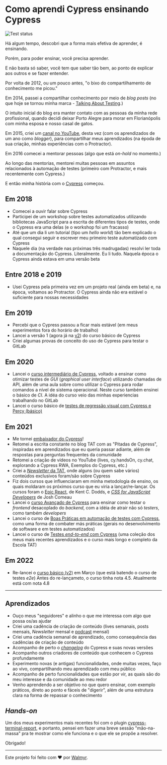 # Como aprendi Cypress ensinando Cypress

![Test status](https://github.com/wlsf82/como-aprendi-cypress-ensinando-cypress/actions/workflows/ci.yml/badge.svg)

Há algum tempo, descobri que a forma mais efetiva de aprender, é ensinando.

Porém, para poder ensinar, você precisa aprender.

E não basta só saber, você tem que saber tão bem, ao ponto de explicar aos outros e se fazer entender.

Por volta de 2012, ou um pouco antes, "o bixo do compartilhamento de conhecimento me picou."

Em 2014, passei a compartilhar conhecimento por meio de _blog posts_ (no que hoje se tornou minha marca - [Talking About Testing](https://talkingabouttesting.com/).)

O intuito inicial do blog era manter contato com as pessoas da minha rede profissional, quando decidi deixar Porto Alegre para morar em Florianópolis com minha esposa e nosso casal de gatos.

Em 2015, criei um [canal no YouTube](https://www.youtube.com/c/talkingabouttesting), desta vez (com os aprendizados de um ano como _blogger_), para compartilhar meus aprendizados (na époda de sua criação, minhas experiências com o Protractor).

Em 2016 comecei a mentorar pessoas (algo que está _on-hold_ no momento.)

Ao longo das mentorias, mentorei muitas pessoas em assuntos relacionados à automação de testes (primeiro com Protractor, e mais recentemente com Cypress.)

E então minha história com o [Cypress](https://www.cypress.io/) começou.

## Em 2018

- Comecei a ouvir falar sobre Cypress
- Participei de um workshop sobre testes automatizados utilizando bibliotecas JavaScript para a escrita de diferentes tipos de testes, onde o Cypress era uma delas (e o workshop foi um fracasso)
- Até que um dia li um tutorial (tipo um _hello world_) tão bem explicado o qual consegui seguir e escrever meu primeiro teste automatizado com Cypress
- Naquele dia (na verdade nas próximas três madrugadas) resolvi ler toda a documentação do Cypress. Literalmente. Eu li tudo. Naquela época o Cypress ainda estava em uma versão beta

## Entre 2018 e 2019

- Usei Cypress pela primeira vez em um projeto real (ainda em beta) e, na época, voltamos ao Protractor. O Cypress ainda não era estável o suficiente para nossas necessidades

## Em 2019

- Percebi que o Cypress passou a ficar mais estável (em meus experimentos fora do horário de trabalho)
- Lancei a versão 1 (agora já na [v2](https://www.udemy.com/course/testes-automatizados-com-cypress-basico/?referralCode=5E367E0C332F3B967B6C)) do curso básico de Cypress
- Criei algumas provas de conceito do uso de Cypress para testar o GitLab

## Em 2020

- Lancei o [curso intermediário de Cypress](https://www.udemy.com/course/testes-automatizados-com-cypress-intermediario/?referralCode=F14505FB0076672E51A2), voltado a ensinar como otimizar testes de _GUI_ (_graphical user interface_) utilizando chamadas de API, além de uma aula sobre como utilizar o Cypress para rodar comandos a nível de sistema operacional. Neste curso também ensinei o básico de _CI_. A idéa do curso veio das minhas experiencias trabalhando no GitLab
- Lancei o curso básico de [testes de regressão visual com Cypress e Percy (básico)](https://www.udemy.com/course/testes-automatizados-com-cypress-e-percy-basico/?referralCode=BCA9A82D86243C618DA9)

## Em 2021

- Me tornei [embaixador do Cypress](https://www.cypress.io/ambassadors/)!
- Retomei a escrita constante no blog TAT com as "Pitadas de Cypress", inspiradas em aprendizados que eu queria passar adiante, além de respostas para perguntas frequentes da comunidade
- Retomei a criação de vídeos no YouTube (lives, cy.handsOn, cy.chat, explorando a Cypress RWA, Exemplos do Cypress, etc.)
- Criei a [_Newsletter_ da TAT](https://mailchi.mp/6b1f35857228/newsletter-talking-about-testing), onde alguns (ou quem sabe vários) conteúdos exclusivos foram/são sobre Cypress
- Fiz dois cursos que influenciaram em minha metodologia de ensino, os quais moldaram os próximos curso que eu viria a lançar/re-lançar. Os cursos foram o [Epic React](https://epicreact.dev/), de Kent C. Dodds, e [_CSS for JavaScript Developers_](https://css-for-js.dev/) de Josh Comeau
- Lancei o [curso Avançado de Cypress](https://www.udemy.com/course/testes-automatizados-com-cypress-avancado/?referralCode=92639E4BD579A09A972D) para ensinar como testar o _frontend_ desacoplado do _backend_, com a idéia de atrair não só _testers_, como também _developers_
- Lancei o curso de [Boas Práticas em automação de testes com Cypress](https://www.udemy.com/course/boas-praticas-em-automacao-de-testes-com-cypress/?referralCode=53A9772BD676F93DC8A1), como uma forma de combater más práticas (gerais no desenvolvimento de software e em testes automatizados)
- Lancei o curso de [Testes _end-to-end_ com Cypress](https://www.udemy.com/course/testes-end-to-end-com-cypress/?referralCode=BFC58FC7B29F2F37904D) (uma coleção dos meus mais recentes aprendizados e o curso mais longo e completo da Escola TAT)

## Em 2022

- Re-lancei o [curso básico (v2)](https://www.udemy.com/course/testes-automatizados-com-cypress-basico/?referralCode=5E367E0C332F3B967B6C) em Março (que está batendo o curso de testes _e2e_) Antes do re-lançameto, o curso tinha nota 4.5. Atualmente está com nota 4.8

___

## Aprendizados

- Ouço meus "seguidores" e alinho o que me interessa com algo que possa os/as ajudar
- Criei uma cadência de criação de conteúdo (lives semanais, posts mensais, _Newsletter_ mensal e [podcast](https://anchor.fm/testando-na-gringa) mensal)
- Criei uma cadência semanal de aprendizado, como consequência das cadências de criação de conteúdo
- Acompanho de perto o [_changelog_](https://docs.cypress.io/guides/references/changelog) do Cypress e suas novas versões
- Acompanho outros criadores de conteúdo que conhecem o Cypress profundamente
- Experimento novas (e antigas) funcionalidades, onde muitas vezes, faço ao vivo, compartilhando meu aprendizado com meu público
- Acompanho de perto funcionalidades que estão por vir, as quais são do meu interesse e da comunidade ao meu redor
- Venho aprendendo a ser objetivo no que quero ensinar, com exemplo práticos, direto ao ponto e fáceis de "digerir", além de uma estrutura clara na forma de repassar o conhecimento

## _Hands-on_

Um dos meus experimentos mais recentes foi com o plugin [cypress-terminal-report](https://www.npmjs.com/package/cypraess-terminal-report), e portanto, pensei em fazer uma breve sessão "mão-na-massa" pra te mostrar como ele funciona e o que ele se propõe a resolver.

Obrigado!

___

Este projeto foi feito com ❤️ por [Walmyr](https://walmyr.dev).
